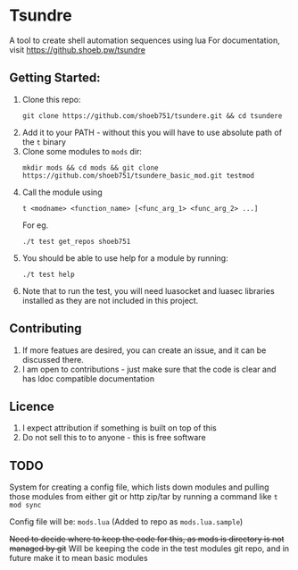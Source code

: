 # Tsundre

A tool to create shell automation sequences using lua
For documentation, visit https://github.shoeb.pw/tsundre

## Getting Started:

1) Clone this repo:
   ```
   git clone https://github.com/shoeb751/tsundere.git && cd tsundere
   ```
2) Add it to your PATH - without this you will have to use absolute path
   of the `t` binary
3) Clone some modules to `mods` dir:
   ``` 
   mkdir mods && cd mods && git clone https://github.com/shoeb751/tsundere_basic_mod.git testmod
   ```
4) Call the module using
   ```
   t <modname> <function_name> [<func_arg_1> <func_arg_2> ...]
   ```
   For eg.
   ```
   ./t test get_repos shoeb751
   ```
5) You should be able to use help for a module by running: 
   ```
   ./t test help
   ```
6) Note that to run the test, you will need luasocket and luasec libraries
   installed as they are not included in this project.

## Contributing

1) If more featues are desired, you can create an issue, and it can be discussed there.
2) I am open to contributions - just make sure that the code is clear and has
   ldoc compatible documentation

## Licence

1) I expect attribution if something is built on top of this
2) Do not sell this to to anyone - this is free software

## TODO

System for creating a config file, which lists down modules
and pulling those modules from either git or http zip/tar
by running a command like `t mod sync`

Config file will be: `mods.lua` (Added to repo as `mods.lua.sample`)

~~Need to decide where to keep the code for this, as mods is directory is not managed by git~~ Will be keeping the code in the test modules git repo, and in future make it to mean basic modules
